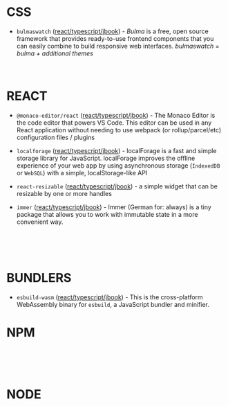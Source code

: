 # CSS

* `bulmaswatch` ([react/typescript/jbook](..%5Creact%5Ctypescript%5Cjbook%5Csrc%5Cindex.tsx)) - _Bulma_ is a free, open source framework that provides ready-to-use frontend components that you can easily combine to build responsive web interfaces. _bulmaswatch = bulma + additional themes_ 
<br/><br/><br/>



# REACT

* `@monaco-editor/react` ([react/typescript/jbook](..%5Creact%5Ctypescript%5Cjbook%5Csrc%5Ccomponents%5Ccode-editor.tsx)) - The Monaco Editor is the code editor that powers VS Code. This editor can be used in any React application without needing to use webpack (or rollup/parcel/etc) configuration files / plugins
  
* `localforage` ([react/typescript/jbook](..%5Creact%5Ctypescript%5Cjbook%5Csrc%5Cbundler%5Cplugins%5Cfetch-plugin.ts)) - localForage is a fast and simple storage library for JavaScript. localForage improves the offline experience of your web app by using asynchronous storage (`IndexedDB` or `WebSQL`) with a simple, localStorage-like API

* `react-resizable` ([react/typescript/jbook](..%5Creact%5Ctypescript%5Cjbook%5Csrc%5Ccomponents%5Cresizable.tsx)) - a simple widget that can be resizable by one or more handles  

* `immer` ([react/typescript/jbook](..%5Creact%5Ctypescript%5Cjbook%5Csrc%5Cstate%5Creducers%5CcellsReducer.ts)) - Immer (German for: always) is a tiny package that allows you to work with immutable state in a more convenient way.


<br/><br/><br/>



# BUNDLERS

* `esbuild-wasm` ([react/typescript/jbook](..%5Creact%5Ctypescript%5Cjbook%5Csrc)) - This is the cross-platform WebAssembly binary for `esbuild`, a JavaScript bundler and minifier.


# NPM
<br/><br/><br/>



# NODE
<br/><br/><br/>
